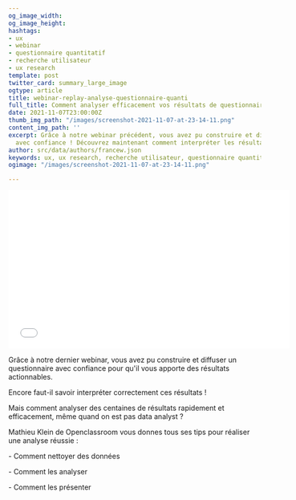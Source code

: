 ```yaml
---
og_image_width: 
og_image_height: 
hashtags:
- ux
- webinar
- questionnaire quantitatif
- recherche utilisateur
- ux research
template: post
twitter_card: summary_large_image
ogtype: article
title: webinar-replay-analyse-questionnaire-quanti
full_title: Comment analyser efficacement vos résultats de questionnaire
date: 2021-11-07T23:00:00Z
thumb_img_path: "/images/screenshot-2021-11-07-at-23-14-11.png"
content_img_path: ''
excerpt: Grâce à notre webinar précédent, vous avez pu construire et diffuser un questionnaire
  avec confiance ! Découvrez maintenant comment interpréter les résultats !
author: src/data/authors/francew.json
keywords: ux, ux research, recherche utilisateur, questionnaire quantitatif, webinar
ogimage: "/images/screenshot-2021-11-07-at-23-14-11.png"

---
```

<iframe width="560" height="315" src="[https://www.youtube.com/embed/d_9_SZTZ1ho](https://www.youtube.com/embed/d_9_SZTZ1ho "https://www.youtube.com/embed/d_9_SZTZ1ho")" title="YouTube video player" frameborder="0" allow="accelerometer; autoplay; clipboard-write; encrypted-media; gyroscope; picture-in-picture" allowfullscreen></iframe>  
  
Grâce à notre dernier webinar, vous avez pu construire et diffuser un questionnaire avec confiance pour qu'il vous apporte des résultats actionnables.  
  
Encore faut-il savoir interpréter correctement ces résultats !

Mais comment analyser des centaines de résultats rapidement et efficacement, même quand on est pas data analyst ?

Mathieu Klein de Openclassroom vous donnes tous ses tips pour réaliser une analyse réussie :

\- Comment nettoyer des données

\- Comment les analyser

\- Comment les présenter